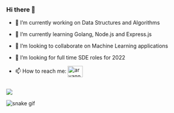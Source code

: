 ### Hi there 👋


- 🔭 I’m currently working on Data Structures and Algorithms

- 🌱 I’m currently learning Golang, Node.js and Express.js 

- 👯 I’m looking to collaborate on Machine Learning applications

- 🤔 I’m looking for full time SDE roles for 2022

- 📫 How to reach me: <a href="https://linkedin.com/in/aryanndhir/" target="blank"> <img align="center" src="https://cdn.jsdelivr.net/npm/simple-icons@3.0.1/icons/linkedin.svg" alt="aryanndhir" height="30" width="40"/></a>

<br />
<img src="https://github-readme-stats.vercel.app/api?username=aryanndhir&&show_icons=true&title_color=ffffff&icon_color=bb2acf&text_color=daf7dc&bg_color=151515">

![snake gif](https://github.com/aryanndhir/aryanndhir/blob/output/github-contribution-grid-snake.gif)
